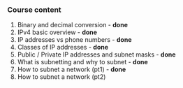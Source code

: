 ### Course content
1. Binary and decimal conversion - **done**
2. IPv4 basic overview - **done**
3. IP addresses vs phone numbers - **done**
4. Classes of IP addresses - **done**
5. Public / Private IP addresses and subnet masks - **done**
6. What is subnetting and why to subnet - **done**
7. How to subnet a network (pt1) - **done**
7. How to subnet a network (pt2)